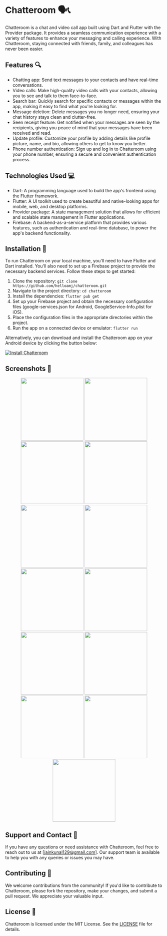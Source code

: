 # Chatteroom 🗣️📞

Chatteroom is a chat and video call app built using Dart and Flutter with the Provider package. It provides a seamless communication experience with a variety of features to enhance your messaging and calling experience. With Chatteroom, staying connected with friends, family, and colleagues has never been easier.

## Features 🔍

- Chatting app: Send text messages to your contacts and have real-time conversations.
- Video calls: Make high-quality video calls with your contacts, allowing you to see and talk to them face-to-face.
- Search bar: Quickly search for specific contacts or messages within the app, making it easy to find what you're looking for.
- Message deletion: Delete messages you no longer need, ensuring your chat history stays clean and clutter-free.
- Seen receipt feature: Get notified when your messages are seen by the recipients, giving you peace of mind that your messages have been received and read.
- Update profile: Customize your profile by adding details like profile picture, name, and bio, allowing others to get to know you better.
- Phone number authentication: Sign up and log in to Chatteroom using your phone number, ensuring a secure and convenient authentication process.

## Technologies Used 💻

- Dart: A programming language used to build the app's frontend using the Flutter framework.
- Flutter: A UI toolkit used to create beautiful and native-looking apps for mobile, web, and desktop platforms.
- Provider package: A state management solution that allows for efficient and scalable state management in Flutter applications.
- Firebase: A backend-as-a-service platform that provides various features, such as authentication and real-time database, to power the app's backend functionality.

## Installation 🚀

To run Chatteroom on your local machine, you'll need to have Flutter and Dart installed. You'll also need to set up a Firebase project to provide the necessary backend services. Follow these steps to get started:

1. Clone the repository: `git clone https://github.com/helloamj/chatteroom.git`
2. Navigate to the project directory: `cd chatteroom`
3. Install the dependencies: `flutter pub get`
4. Set up your Firebase project and obtain the necessary configuration files (google-services.json for Android, GoogleService-Info.plist for iOS).
5. Place the configuration files in the appropriate directories within the project.
6. Run the app on a connected device or emulator: `flutter run`

Alternatively, you can download and install the Chatteroom app on your Android device by clicking the button below:

[![Install Chatteroom](https://img.shields.io/badge/Install-Chatteroom%20App-green.svg)](https://drive.google.com/file/d/your-apk-download-link)

## Screenshots 📱


<p align="center">
  <img src="https://github.com/helloamj/Chatteroom/assets/110400753/0666be6a-9f2c-45f0-be6c-f19d7a95fb5b" width="200"  />
  <img src="https://github.com/helloamj/Chatteroom/assets/110400753/eb151ff6-2cb2-4e94-b0f3-cb6abeedfa59" width="200" /> 
  <img src="https://github.com/helloamj/Chatteroom/assets/110400753/c23a2276-a936-4e19-9c6b-cdc43b520f34" width="200" />
  <img src="https://github.com/helloamj/Chatteroom/assets/110400753/70e2704c-849d-442c-a934-1f7ee6455404" width="200" />
<img src="https://github.com/helloamj/Chatteroom/assets/110400753/52afe3d5-f385-49bb-ad6d-c622af43fd88" width="200"  />
  <img src="https://github.com/helloamj/Chatteroom/assets/110400753/513671e1-e606-4776-9999-bf6d4e742af5" width="200" /> 
  <img src="https://github.com/helloamj/Chatteroom/assets/110400753/d540f9b6-7f55-41e2-842d-eabebb0a6337" width="200" />
  <img src="https://github.com/helloamj/Chatteroom/assets/110400753/21b032b8-d146-435b-8c32-bb9169414b09" width="200" />
 <img src="https://github.com/helloamj/Chatteroom/assets/110400753/2026f1a3-73ce-4555-ab5e-c80b61300beb" width="200" />
<img src="https://github.com/helloamj/Chatteroom/assets/110400753/85ff3253-244e-4d28-8fa8-1c803ae02b97" width="200"  />
  <img src="https://github.com/helloamj/Chatteroom/assets/110400753/2f250173-dc90-478f-9285-0f2d829c17db" width="200" /> 
  <img src="https://github.com/helloamj/Chatteroom/assets/110400753/a76e749b-e5bd-4fd4-95f6-efb56dd8429e" width="200" />
  <img src="https://github.com/helloamj/Chatteroom/assets/110400753/e85185ac-e971-451b-966c-3ec15d5450d3" width="200" />
</p>

## Support and Contact 📧

If you have any questions or need assistance with Chatteroom, feel free to reach out to us at [jainkunal129@gmail.com]. Our support team is available to help you with any queries or issues you may have.

## Contributing 🤝

We welcome contributions from the community! If you'd like to contribute to Chatteroom, please fork the repository, make your changes, and submit a pull request. We appreciate your valuable input.

## License 📜

Chatteroom is licensed under the MIT License. See the [LICENSE](https://github.com/helloamj/chatteroom/LICENSE) file for details.
